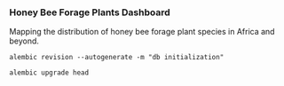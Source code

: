 ### Honey Bee Forage Plants Dashboard

Mapping the distribution of honey bee forage plant species in Africa and beyond.


```alembic revision --autogenerate -m "db initialization" ```

```alembic upgrade head```